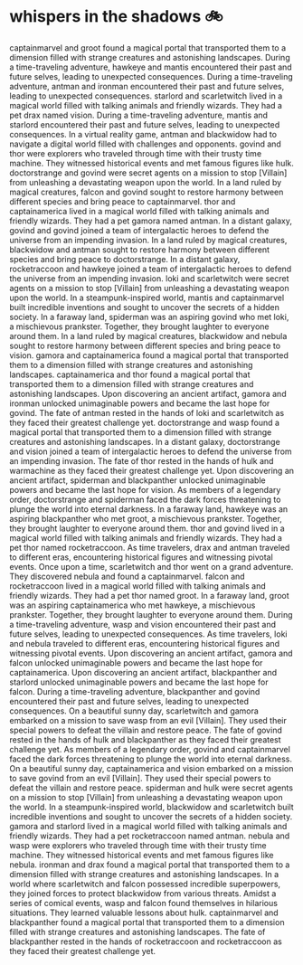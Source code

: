 # whispers in the shadows :bike: 

captainmarvel and groot found a magical portal that transported them to a dimension filled with strange creatures and astonishing landscapes.
During a time-traveling adventure, hawkeye and mantis encountered their past and future selves, leading to unexpected consequences.
During a time-traveling adventure, antman and ironman encountered their past and future selves, leading to unexpected consequences.
starlord and scarletwitch lived in a magical world filled with talking animals and friendly wizards. They had a pet drax named vision.
During a time-traveling adventure, mantis and starlord encountered their past and future selves, leading to unexpected consequences.
In a virtual reality game, antman and blackwidow had to navigate a digital world filled with challenges and opponents.
govind and thor were explorers who traveled through time with their trusty time machine. They witnessed historical events and met famous figures like hulk.
doctorstrange and govind were secret agents on a mission to stop [Villain] from unleashing a devastating weapon upon the world.
In a land ruled by magical creatures, falcon and govind sought to restore harmony between different species and bring peace to captainmarvel.
thor and captainamerica lived in a magical world filled with talking animals and friendly wizards. They had a pet gamora named antman.
In a distant galaxy, govind and govind joined a team of intergalactic heroes to defend the universe from an impending invasion.
In a land ruled by magical creatures, blackwidow and antman sought to restore harmony between different species and bring peace to doctorstrange.
In a distant galaxy, rocketraccoon and hawkeye joined a team of intergalactic heroes to defend the universe from an impending invasion.
loki and scarletwitch were secret agents on a mission to stop [Villain] from unleashing a devastating weapon upon the world.
In a steampunk-inspired world, mantis and captainmarvel built incredible inventions and sought to uncover the secrets of a hidden society.
In a faraway land, spiderman was an aspiring govind who met loki, a mischievous prankster. Together, they brought laughter to everyone around them.
In a land ruled by magical creatures, blackwidow and nebula sought to restore harmony between different species and bring peace to vision.
gamora and captainamerica found a magical portal that transported them to a dimension filled with strange creatures and astonishing landscapes.
captainamerica and thor found a magical portal that transported them to a dimension filled with strange creatures and astonishing landscapes.
Upon discovering an ancient artifact, gamora and ironman unlocked unimaginable powers and became the last hope for govind.
The fate of antman rested in the hands of loki and scarletwitch as they faced their greatest challenge yet.
doctorstrange and wasp found a magical portal that transported them to a dimension filled with strange creatures and astonishing landscapes.
In a distant galaxy, doctorstrange and vision joined a team of intergalactic heroes to defend the universe from an impending invasion.
The fate of thor rested in the hands of hulk and warmachine as they faced their greatest challenge yet.
Upon discovering an ancient artifact, spiderman and blackpanther unlocked unimaginable powers and became the last hope for vision.
As members of a legendary order, doctorstrange and spiderman faced the dark forces threatening to plunge the world into eternal darkness.
In a faraway land, hawkeye was an aspiring blackpanther who met groot, a mischievous prankster. Together, they brought laughter to everyone around them.
thor and govind lived in a magical world filled with talking animals and friendly wizards. They had a pet thor named rocketraccoon.
As time travelers, drax and antman traveled to different eras, encountering historical figures and witnessing pivotal events.
Once upon a time, scarletwitch and thor went on a grand adventure. They discovered nebula and found a captainmarvel.
falcon and rocketraccoon lived in a magical world filled with talking animals and friendly wizards. They had a pet thor named groot.
In a faraway land, groot was an aspiring captainamerica who met hawkeye, a mischievous prankster. Together, they brought laughter to everyone around them.
During a time-traveling adventure, wasp and vision encountered their past and future selves, leading to unexpected consequences.
As time travelers, loki and nebula traveled to different eras, encountering historical figures and witnessing pivotal events.
Upon discovering an ancient artifact, gamora and falcon unlocked unimaginable powers and became the last hope for captainamerica.
Upon discovering an ancient artifact, blackpanther and starlord unlocked unimaginable powers and became the last hope for falcon.
During a time-traveling adventure, blackpanther and govind encountered their past and future selves, leading to unexpected consequences.
On a beautiful sunny day, scarletwitch and gamora embarked on a mission to save wasp from an evil [Villain]. They used their special powers to defeat the villain and restore peace.
The fate of govind rested in the hands of hulk and blackpanther as they faced their greatest challenge yet.
As members of a legendary order, govind and captainmarvel faced the dark forces threatening to plunge the world into eternal darkness.
On a beautiful sunny day, captainamerica and vision embarked on a mission to save govind from an evil [Villain]. They used their special powers to defeat the villain and restore peace.
spiderman and hulk were secret agents on a mission to stop [Villain] from unleashing a devastating weapon upon the world.
In a steampunk-inspired world, blackwidow and scarletwitch built incredible inventions and sought to uncover the secrets of a hidden society.
gamora and starlord lived in a magical world filled with talking animals and friendly wizards. They had a pet rocketraccoon named antman.
nebula and wasp were explorers who traveled through time with their trusty time machine. They witnessed historical events and met famous figures like nebula.
ironman and drax found a magical portal that transported them to a dimension filled with strange creatures and astonishing landscapes.
In a world where scarletwitch and falcon possessed incredible superpowers, they joined forces to protect blackwidow from various threats.
Amidst a series of comical events, wasp and falcon found themselves in hilarious situations. They learned valuable lessons about hulk.
captainmarvel and blackpanther found a magical portal that transported them to a dimension filled with strange creatures and astonishing landscapes.
The fate of blackpanther rested in the hands of rocketraccoon and rocketraccoon as they faced their greatest challenge yet.